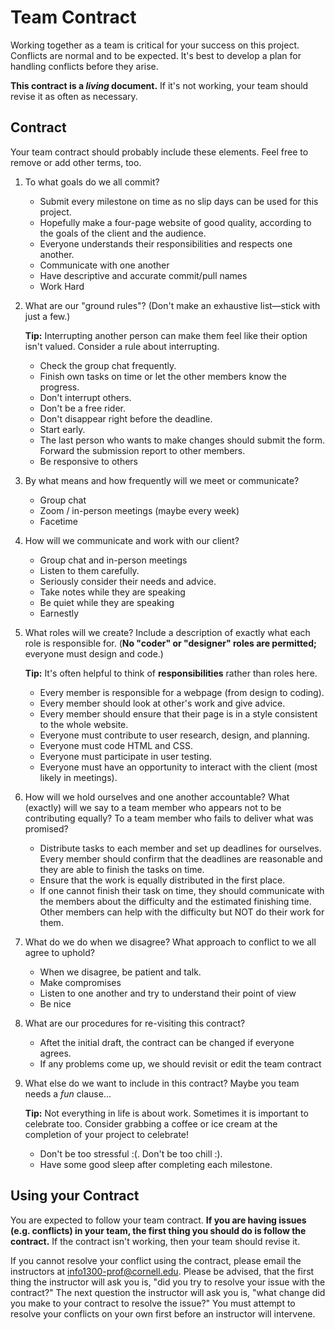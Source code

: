 # Team Contract

Working together as a team is critical for your success on this project. Conflicts are normal and to be expected. It's best to develop a plan for handling conflicts before they arise.

**This contract is a _living_ document.** If it's not working, your team should revise it as often as necessary.

## Contract

Your team contract should probably include these elements. Feel free to remove or add other terms, too.

1. To what goals do we all commit?

   - Submit every milestone on time as no slip days can be used for this project.
   - Hopefully make a four-page website of good quality, according to the goals of the client and the audience.
   - Everyone understands their responsibilities and respects one another.
   - Communicate with one another
   - Have descriptive and accurate commit/pull names
   - Work Hard

2. What are our "ground rules"? (Don't make an exhaustive list—stick with just a few.)

   **Tip:** Interrupting another person can make them feel like their option isn't valued. Consider a rule about interrupting.

   - Check the group chat frequently.
   - Finish own tasks on time or let the other members know the progress.
   - Don't interrupt others.
   - Don't be a free rider.
   - Don't disappear right before the deadline.
   - Start early.
   - The last person who wants to make changes should submit the form. Forward the submission report to other members.
   - Be responsive to others

3. By what means and how frequently will we meet or communicate?

   - Group chat
   - Zoom / in-person meetings (maybe every week)
   - Facetime

4. How will we communicate and work with our client?

   - Group chat and in-person meetings
   - Listen to them carefully.
   - Seriously consider their needs and advice.
   - Take notes while they are speaking
   - Be quiet while they are speaking
   - Earnestly

5. What roles will we create? Include a description of exactly what each role is responsible for. (**No "coder" or "designer" roles are permitted;** everyone must design and code.)

   **Tip:** It's often helpful to think of **responsibilities** rather than roles here.

   - Every member is responsible for a webpage (from design to coding).
   - Every member should look at other's work and give advice.
   - Every member should ensure that their page is in a style consistent to the whole website.

   <!-- Source: project requirement -->

   - Everyone must contribute to user research, design, and planning.
   - Everyone must code HTML and CSS.
   - Everyone must participate in user testing.
   - Everyone must have an opportunity to interact with the client (most likely in meetings).

6. How will we hold ourselves and one another accountable? What (exactly) will we say to a team member who appears not to be contributing equally? To a team member who fails to deliver what was promised?

   - Distribute tasks to each member and set up deadlines for ourselves. Every member should confirm that the deadlines are reasonable and they are able to finish the tasks on time.
   - Ensure that the work is equally distributed in the first place.
   - If one cannot finish their task on time, they should communicate with the members about the difficulty and the estimated finishing time. Other members can help with the difficulty but NOT do their work for them.

7. What do we do when we disagree? What approach to conflict to we all agree to uphold?

   - When we disagree, be patient and talk.
   - Make compromises
   - Listen to one another and try to understand their point of view
   - Be nice

8. What are our procedures for re-visiting this contract?

   - Aftet the initial draft, the contract can be changed if everyone agrees.
   - If any problems come up, we should revisit or edit the team contract

9. What else do we want to include in this contract? Maybe you team needs a _fun_ clause...

   **Tip:** Not everything in life is about work. Sometimes it is important to celebrate too. Consider grabbing a coffee or ice cream at the completion of your project to celebrate!

   - Don't be too stressful :(. Don't be too chill :).
   - Have some good sleep after completing each milestone.

## Using your Contract

You are expected to follow your team contract. **If you are having issues (e.g. conflicts) in your team, the first thing you should do is follow the contract.** If the contract isn't working, then your team should revise it.

If you cannot resolve your conflict using the contract, please email the instructors at <info1300-prof@cornell.edu>. Please be advised, that the first thing the instructor will ask you is, "did you try to resolve your issue with the contract?" The next question the instructor will ask you is, "what change did you make to your contract to resolve the issue?" You must attempt to resolve your conflicts on your own first before an instructor will intervene.
